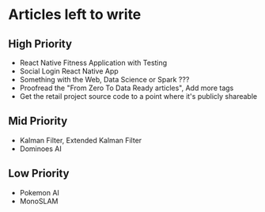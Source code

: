 # Articles left to write

## High Priority
- React Native Fitness Application with Testing
- Social Login React Native App
- Something with the Web, Data Science or Spark ???
- Proofread the "From Zero To Data Ready articles", Add more tags
- Get the retail project source code to a point where it's publicly shareable

## Mid Priority
- Kalman Filter, Extended Kalman Filter
- Dominoes AI

## Low Priority
- Pokemon AI
- MonoSLAM